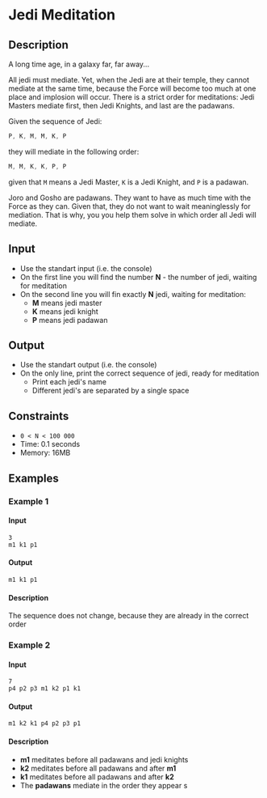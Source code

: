 #  Jedi Meditation

##  Description

A long time age, in a galaxy far, far away...

All jedi must mediate. Yet, when the Jedi are at their temple, they cannot mediate at the same time, because the Force will become too much at one place and implosion will occur. There is a strict order for meditations: Jedi Masters mediate first, then Jedi Knights, and last are the padawans.

Given the sequence of Jedi: 
```cs
P, K, M, M, K, P
```
they will mediate in the following order:
```cs
M, M, K, K, P, P
```

given that `M` means a Jedi Master, `K` is a Jedi Knight, and `P` is a padawan.

Joro and Gosho are padawans. They want to have as much time with the Force as they can. Given that, they do not want to wait meaninglessly for mediation. That is why, you you help them solve in which order all Jedi will mediate.

##  Input

*  Use the standart input (i.e. the console)
*  On the first line you will find the number **N** - the number of jedi, waiting for meditation
*  On the second line you will fin exactly **N** jedi, waiting for meditation:
   *  **M** means jedi master
   *  **K** means jedi knight
   *  **P** means jedi padawan

##  Output 

*  Use the standart output (i.e. the console)
*  On the only line, print the correct sequence of jedi, ready for meditation
   *  Print each jedi's name
   *  Different jedi's are separated by a single space

##  Constraints

*  `0 < N < 100 000`
*  Time: 0.1 seconds
*  Memory: 16MB 

##  Examples

###  Example 1

####  Input

```
3
m1 k1 p1
```

####  Output

```
m1 k1 p1
```

####  Description

The sequence does not change, because they are already in the correct order


###  Example 2

####  Input

```
7
p4 p2 p3 m1 k2 p1 k1
```

####  Output

```
m1 k2 k1 p4 p2 p3 p1
```

####  Description 

*  **m1** meditates before all padawans and jedi knights
*  **k2** meditates before all padawans and after **m1**
*  **k1** meditates before all padawans and after **k2**
*  The **padawans** mediate in the order they appear
s